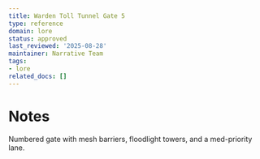 ```yaml
---
title: Warden Toll Tunnel Gate 5
type: reference
domain: lore
status: approved
last_reviewed: '2025-08-28'
maintainer: Narrative Team
tags:
- lore
related_docs: []
---
```



# Notes

Numbered gate with mesh barriers, floodlight towers, and a med-priority lane.
